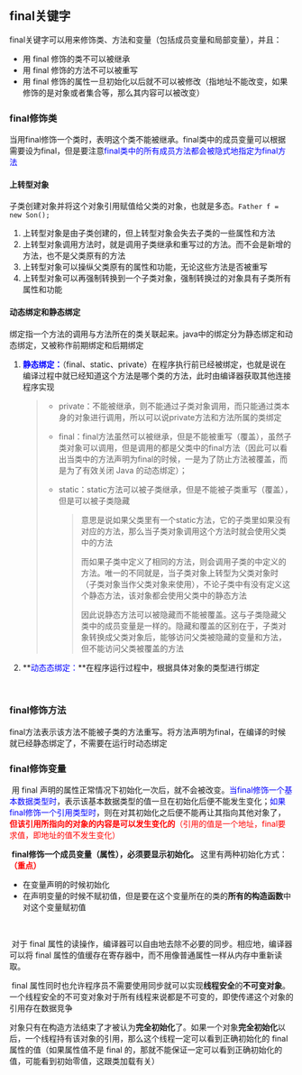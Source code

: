 ## final关键字

​	final关键字可以用来修饰类、方法和变量（包括成员变量和局部变量），并且：

- 用 final 修饰的类不可以被继承
- 用 final 修饰的方法不可以被重写
- 用 final 修饰的属性一旦初始化以后就不可以被修改（指地址不能改变，如果修饰的是对象或者集合等，那么其内容可以被改变）



### final修饰类

​	当用final修饰一个类时，表明这个类不能被继承。final类中的成员变量可以根据需要设为final，但是要注意<font color=blue>final类中的所有成员方法都会被隐式地指定为final方法</font>



#### 上转型对象

​	子类创建对象并将这个对象引用赋值给父类的对象，也就是多态。`Father f = new Son();`

1. 上转型对象是由子类创建的，但上转型对象会失去子类的一些属性和方法
2. 上转型对象调用方法时，就是调用子类继承和重写过的方法。而不会是新增的方法，也不是父类原有的方法
3. 上转型对象可以操纵父类原有的属性和功能，无论这些方法是否被重写
4. 上转型对象可以再强制转换到一个子类对象，强制转换过的对象具有子类所有属性和功能



#### 动态绑定和静态绑定

​	绑定指一个方法的调用与方法所在的类关联起来。java中的绑定分为静态绑定和动态绑定，又被称作前期绑定和后期绑定

1. **<font color=blue>静态绑定：</font>**（final、static、private）在程序执行前已经被绑定，也就是说在编译过程中就已经知道这个方法是哪个类的方法，此时由编译器获取其他连接程序实现

   > - private：不能被继承，则不能通过子类对象调用，而只能通过类本身的对象进行调用，所以可以说private方法和方法所属的类绑定
   >
   > - final：final方法虽然可以被继承，但是不能被重写（覆盖），虽然子类对象可以调用，但是调用的都是父类中的final方法（因此可以看出当类中的方法声明为final的时候，一是为了防止方法被覆盖，而是为了有效关闭 Java 的动态绑定）；
   >
   > - static：static方法可以被子类继承，但是不能被子类重写（覆盖），但是可以被子类隐藏
   >
   >   >  	意思是说如果父类里有一个static方法，它的子类里如果没有对应的方法，那么当子类对象调用这个方法时就会使用父类中的方法
   >   >
   >   > ​	而如果子类中定义了相同的方法，则会调用子类的中定义的方法。唯一的不同就是，当子类对象上转型为父类对象时（子类对象当作父类对象来使用），不论子类中有没有定义这个静态方法，该对象都会使用父类中的静态方法
   >   >
   >   > ​	因此说静态方法可以被隐藏而不能被覆盖。这与子类隐藏父类中的成员变量是一样的。隐藏和覆盖的区别在于，子类对象转换成父类对象后，能够访问父类被隐藏的变量和方法，但不能访问父类被覆盖的方法

2. **<font color=blue>动态态绑定：</font>**在程序运行过程中，根据具体对象的类型进行绑定

​	

### final修饰方法

​		final方法表示该方法不能被子类的方法重写。将方法声明为final，在编译的时候就已经静态绑定了，不需要在运行时动态绑定



### final修饰变量

​		用 final 声明的属性正常情况下初始化一次后，就不会被改变。<font color=blue>当final修饰一个基本数据类型时</font>，表示该基本数据类型的值一旦在初始化后便不能发生变化；<font color=blue>如果final修饰一个引用类型时</font>，则在对其初始化之后便不能再让其指向其他对象了，<font color=red>**但该引用所指向的对象的内容是可以发生变化的**（引用的值是一个地址，final要求值，即地址的值不发生变化）</font>



​		**final修饰一个成员变量（属性），必须要显示初始化。** 这里有两种初始化方式：<font color=red>**（重点）**</font>

- 在变量声明的时候初始化
- 在声明变量的时候不赋初值，但是要在这个变量所在的类的**所有的构造函数**中对这个变量赋初值

​	

​		对于 final 属性的读操作，编译器可以自由地去除不必要的同步。相应地，编译器可以将 final 属性的值缓存在寄存器中，而不用像普通属性一样从内存中重新读取。

​		final 属性同时也允许程序员不需要使用同步就可以实现**线程安全**的**不可变对象**。一个线程安全的不可变对象对于所有线程来说都是不可变的，即使传递这个对象的引用存在数据竞争

​		对象只有在构造方法结束了才被认为**完全初始化**了。如果一个对象**完全初始化**以后，一个线程持有该对象的引用，那么这个线程一定可以看到正确初始化的 final 属性的值（如果属性值不是 final 的，那就不能保证一定可以看到正确初始化的值，可能看到初始零值，这跟类加载有关）


